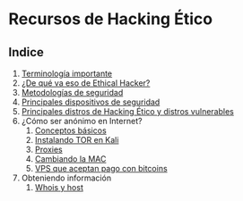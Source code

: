 # Recursos de Hacking Ético

## Indice

1. [Terminología importante](./resources/terminologia.md)
1. [¿De qué va eso de Ethical Hacker?](./resources/ethicalHacker.md)
3. [Metodologías de seguridad](./resources/metodologias.md)
2. [Principales dispositivos de seguridad](./resources/dispositivosDeSeguridad.md)
4. [Principales distros de Hacking Ético y distros vulnerables](./resources/distros.md)
5. ¿Cómo ser anónimo en Internet?
    1. [Conceptos básicos](./resources/anonimato/conceptos.md)
    2. [Instalando TOR en Kali](./resources/anonimato/instalarTor.md)
    3. [Proxies](./resources/anonimato/proxies.md)
    4. [Cambiando la MAC](./resources/anonimato/mac.md)
    5. [VPS que aceptan pago con bitcoins](./resources/anonimato/vps.md)
6. Obteniendo información
    1. [Whois y host](./resources/obteniendoInfo/whois.md)